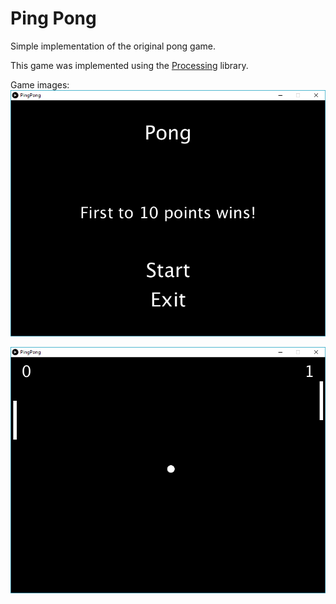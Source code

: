 # Ping Pong 

Simple implementation of the original pong game.
<br>

This game was implemented using the [Processing][0] library.

[0]: https://processing.org/


Game images: <br>
![Start Menu](src/images/examples/Start%20Menu.png)

![Mid Game](src/images/examples/Mid%20Game.png)